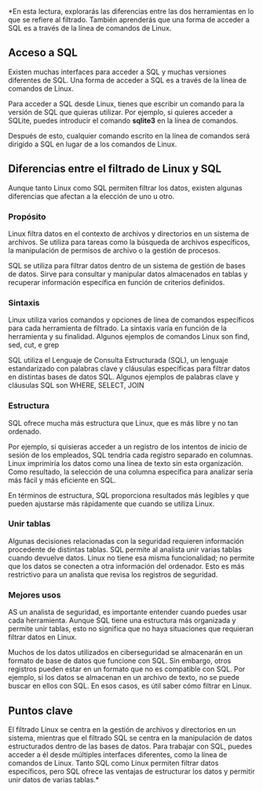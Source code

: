 
*En esta lectura, explorarás las diferencias entre las dos herramientas en lo que se refiere al filtrado. También aprenderás que una forma de acceder a SQL es a través de la línea de comandos de Linux.

## **Acceso a SQL**

Existen muchas interfaces para acceder a SQL y muchas versiones diferentes de SQL. Una forma de acceder a SQL es a través de la línea de comandos de Linux.

Para acceder a SQL desde Linux, tienes que escribir un comando para la versión de SQL que quieras utilizar. Por ejemplo, si quieres acceder a SQLite, puedes introducir el comando **sqlite3** en la línea de comandos.

Después de esto, cualquier comando escrito en la línea de comandos será dirigido a SQL en lugar de a los comandos de Linux.

## **Diferencias entre el filtrado de Linux y SQL**

Aunque tanto Linux como SQL permiten filtrar los datos, existen algunas diferencias que afectan a la elección de uno u otro.

### **Propósito**

Linux filtra datos en el contexto de archivos y directorios en un sistema de archivos. Se utiliza para tareas como la búsqueda de archivos específicos, la manipulación de permisos de archivo o la gestión de procesos.

SQL se utiliza para filtrar datos dentro de un sistema de gestión de bases de datos. Sirve para consultar y manipular datos almacenados en tablas y recuperar información específica en función de criterios definidos.

### **Sintaxis**

Linux utiliza varios comandos y opciones de línea de comandos específicos para cada herramienta de filtrado. La sintaxis varía en función de la herramienta y su finalidad. Algunos ejemplos de comandos Linux son find, sed, cut, e grep

SQL utiliza el Lenguaje de Consulta Estructurada (SQL), un lenguaje estandarizado con palabras clave y cláusulas específicas para filtrar datos en distintas bases de datos SQL. Algunos ejemplos de palabras clave y cláusulas SQL son WHERE, SELECT, JOIN

### **Estructura**

SQL ofrece mucha más estructura que Linux, que es más libre y no tan ordenado.

Por ejemplo, si quisieras acceder a un registro de los intentos de inicio de sesión de los empleados, SQL tendría cada registro separado en columnas. Linux imprimiría los datos como una línea de texto sin esta organización. Como resultado, la selección de una columna específica para analizar sería más fácil y más eficiente en SQL.

En términos de estructura, SQL proporciona resultados más legibles y que pueden ajustarse más rápidamente que cuando se utiliza Linux.

### **Unir tablas**

Algunas decisiones relacionadas con la seguridad requieren información procedente de distintas tablas. SQL permite al analista unir varias tablas cuando devuelve datos. Linux no tiene esa misma funcionalidad; no permite que los datos se conecten a otra información del ordenador. Esto es más restrictivo para un analista que revisa los registros de seguridad.

### **Mejores usos**

AS un analista de seguridad, es importante entender cuando puedes usar cada herramienta. Aunque SQL tiene una estructura más organizada y permite unir tablas, esto no significa que no haya situaciones que requieran filtrar datos en Linux.

Muchos de los datos utilizados en ciberseguridad se almacenarán en un formato de base de datos que funcione con SQL. Sin embargo, otros registros pueden estar en un formato que no es compatible con SQL. Por ejemplo, si los datos se almacenan en un archivo de texto, no se puede buscar en ellos con SQL. En esos casos, es útil saber cómo filtrar en Linux.

## **Puntos clave**

El filtrado Linux se centra en la gestión de archivos y directorios en un sistema, mientras que el filtrado SQL se centra en la manipulación de datos estructurados dentro de las bases de datos. Para trabajar con SQL, puedes acceder a él desde múltiples interfaces diferentes, como la línea de comandos de Linux. Tanto SQL como Linux permiten filtrar datos específicos, pero SQL ofrece las ventajas de estructurar los datos y permitir unir datos de varias tablas.*